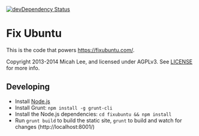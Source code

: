 [![devDependency Status](https://david-dm.org/micahflee/fixubuntu/dev-status.svg)](https://david-dm.org/micahflee/fixubuntu#info=devDependencies)

# Fix Ubuntu

This is the code that powers <https://fixubuntu.com/>.

Copyright 2013-2014 Micah Lee, and licensed under AGPLv3. See [LICENSE](/LICENSE) for more info.


## Developing

* Install [Node.js](http://nodejs.org/download/)
* Install Grunt: `npm install -g grunt-cli`
* Install the Node.js dependencies: `cd fixubuntu && npm install`
* Run `grunt build` to build the static site,
  `grunt` to build and watch for changes (http://localhost:8001/)
